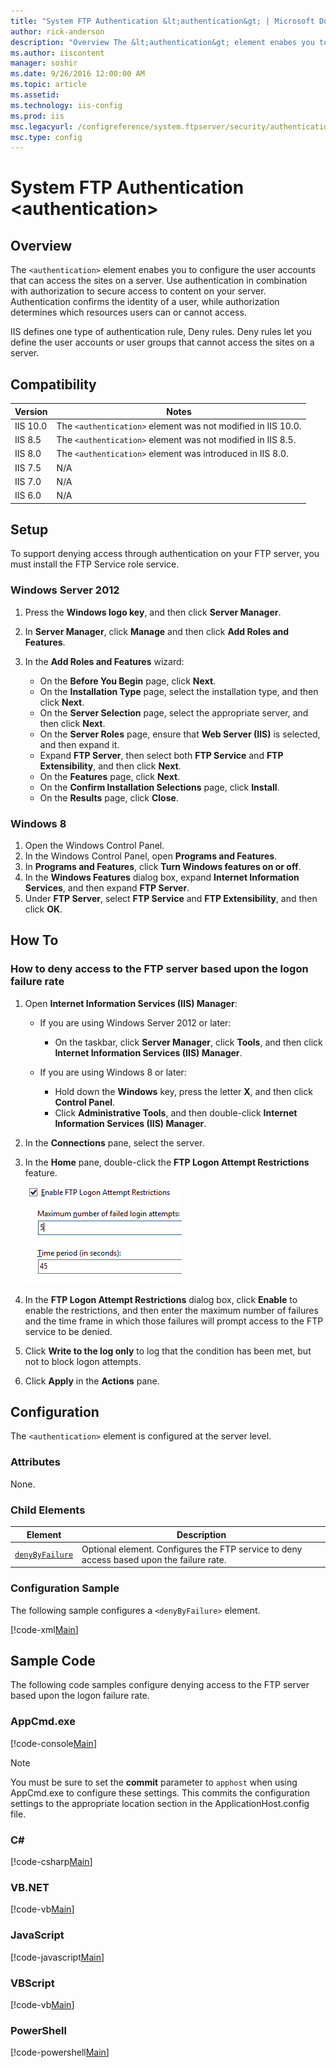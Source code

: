 ```yaml
---
title: "System FTP Authentication &lt;authentication&gt; | Microsoft Docs"
author: rick-anderson
description: "Overview The &lt;authentication&gt; element enabes you to configure the user accounts that can access the sites on a server. Use authentication in combinatio..."
ms.author: iiscontent
manager: soshir
ms.date: 9/26/2016 12:00:00 AM
ms.topic: article
ms.assetid: 
ms.technology: iis-config
ms.prod: iis
msc.legacyurl: /configreference/system.ftpserver/security/authentication
msc.type: config
---
```

System FTP Authentication &lt;authentication&gt;
====================
<a id="001"></a>
## Overview

The `<authentication>` element enabes you to configure the user accounts that can access the sites on a server. Use authentication in combination with authorization to secure access to content on your server. Authentication confirms the identity of a user, while authorization determines which resources users can or cannot access.  
  
IIS defines one type of authentication rule, Deny rules. Deny rules let you define the user accounts or user groups that cannot access the sites on a server.

<a id="002"></a>
## Compatibility

| Version | Notes |
| --- | --- |
| IIS 10.0 | The `<authentication>` element was not modified in IIS 10.0. |
| IIS 8.5 | The `<authentication>` element was not modified in IIS 8.5. |
| IIS 8.0 | The `<authentication>` element was introduced in IIS 8.0. |
| IIS 7.5 | N/A |
| IIS 7.0 | N/A |
| IIS 6.0 | N/A |

<a id="003"></a>
## Setup

To support denying access through authentication on your FTP server, you must install the FTP Service role service.

### Windows Server 2012

1. Press the **Windows logo key**, and then click **Server Manager**.
2. In **Server Manager**, click **Manage** and then click **Add Roles and Features**.
3. In the **Add Roles and Features** wizard: 

    - On the **Before You Begin** page, click **Next**.
    - On the **Installation Type** page, select the installation type, and then click **Next**.
    - On the **Server Selection** page, select the appropriate server, and then click **Next**.
    - On the **Server Roles** page, ensure that **Web Server (IIS)** is selected, and then expand it.
    - Expand **FTP Server**, then select both **FTP Service** and **FTP Extensibility**, and then click **Next**.
    - On the **Features** page, click **Next**.
    - On the **Confirm Installation Selections** page, click **Install**.
    - On the **Results** page, click **Close**.

### Windows 8

1. Open the Windows Control Panel.
2. In the Windows Control Panel, open **Programs and Features**.
3. In **Programs and Features**, click **Turn Windows features on or off**.
4. In the **Windows Features** dialog box, expand **Internet Information Services**, and then expand **FTP Server**.
5. Under **FTP Server**, select **FTP Service** and **FTP Extensibility**, and then click **OK**.

<a id="004"></a>
## How To

### How to deny access to the FTP server based upon the logon failure rate

1. Open **Internet Information Services (IIS) Manager**: 

    - If you are using Windows Server 2012 or later: 

        - On the taskbar, click **Server Manager**, click **Tools**, and then click **Internet Information Services (IIS) Manager**.
    - If you are using Windows 8 or later: 

        - Hold down the **Windows** key, press the letter **X**, and then click **Control Panel**.
        - Click **Administrative Tools**, and then double-click **Internet Information Services (IIS) Manager**.
2. In the **Connections** pane, select the server.
3. In the **Home** pane, double-click the **FTP Logon Attempt Restrictions** feature.  
  
    [![](index/_static/image2.png)](index/_static/image1.png)
4. In the **FTP Logon Attempt Restrictions** dialog box, click **Enable** to enable the restrictions, and then enter the maximum number of failures and the time frame in which those failures will prompt access to the FTP service to be denied.
5. Click **Write to the log only** to log that the condition has been met, but not to block logon attempts.
6. Click **Apply** in the **Actions** pane.

<a id="005"></a>
## Configuration

The `<authentication>` element is configured at the server level. 

### Attributes

None.

### Child Elements

| Element | Description |
| --- | --- |
| [`denyByFailure`](denybyfailure.md) | Optional element. Configures the FTP service to deny access based upon the failure rate. |

### Configuration Sample

The following sample configures a `<denyByFailure>` element.

[!code-xml[Main](index/samples/sample1.xml)]

<a id="006"></a>
## Sample Code

The following code samples configure denying access to the FTP server based upon the logon failure rate.

### AppCmd.exe

[!code-console[Main](index/samples/sample2.cmd)]

> [!NOTE]
> You must be sure to set the **commit** parameter to `apphost` when using AppCmd.exe to configure these settings. This commits the configuration settings to the appropriate location section in the ApplicationHost.config file.
  

### C#

[!code-csharp[Main](index/samples/sample3.cs)]
  

### VB.NET

[!code-vb[Main](index/samples/sample4.vb)]
  

### JavaScript

[!code-javascript[Main](index/samples/sample5.js)]
  

### VBScript

[!code-vb[Main](index/samples/sample6.vb)]
  

### PowerShell

[!code-powershell[Main](index/samples/sample7.ps1)]